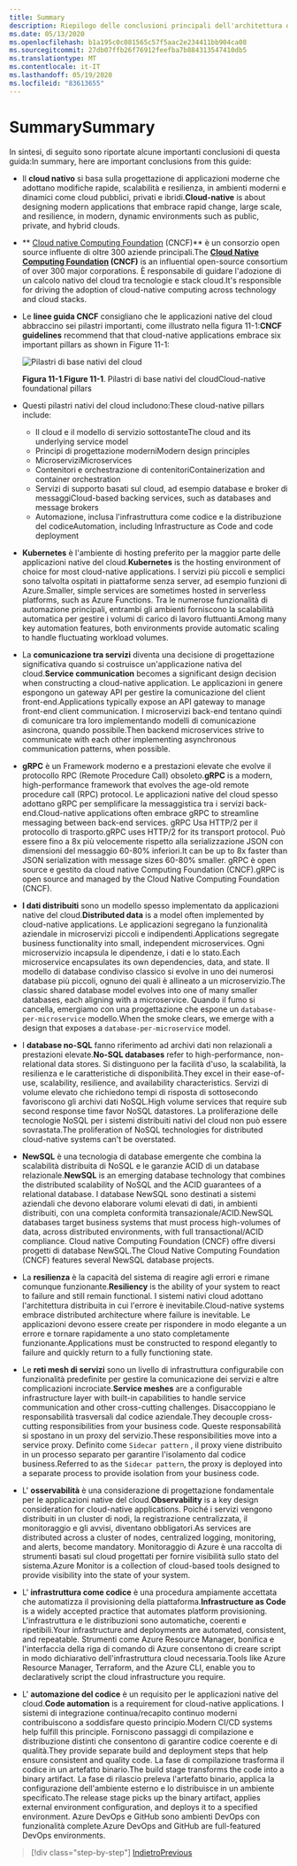 ```yaml
---
title: Summary
description: Riepilogo delle conclusioni principali dell'architettura di app .NET native del cloud per Azure per la guida/e-book.
ms.date: 05/13/2020
ms.openlocfilehash: b1a195c0c081565c57f5aac2e234411bb904ca08
ms.sourcegitcommit: 27db07ffb26f76912feefba7b884313547410db5
ms.translationtype: MT
ms.contentlocale: it-IT
ms.lasthandoff: 05/19/2020
ms.locfileid: "83613655"
---
```

# <a name="summary"></a><span data-ttu-id="c3162-103">Summary</span><span class="sxs-lookup"><span data-stu-id="c3162-103">Summary</span></span>

<span data-ttu-id="c3162-104">In sintesi, di seguito sono riportate alcune importanti conclusioni di questa guida:</span><span class="sxs-lookup"><span data-stu-id="c3162-104">In summary, here are important conclusions from this guide:</span></span>

- <span data-ttu-id="c3162-105">Il **cloud nativo** si basa sulla progettazione di applicazioni moderne che adottano modifiche rapide, scalabilità e resilienza, in ambienti moderni e dinamici come cloud pubblici, privati e ibridi.</span><span class="sxs-lookup"><span data-stu-id="c3162-105">**Cloud-native** is about designing modern applications that embrace rapid change, large scale, and resilience, in modern, dynamic environments such as public, private, and hybrid clouds.</span></span>

- <span data-ttu-id="c3162-106">\*\* [Cloud native Computing Foundation](https://www.cncf.io/) (CNCF)\*\* è un consorzio open source influente di oltre 300 aziende principali.</span><span class="sxs-lookup"><span data-stu-id="c3162-106">The **[Cloud Native Computing Foundation](https://www.cncf.io/) (CNCF)** is an influential open-source consortium of over 300 major corporations.</span></span> <span data-ttu-id="c3162-107">È responsabile di guidare l'adozione di un calcolo nativo del cloud tra tecnologie e stack cloud.</span><span class="sxs-lookup"><span data-stu-id="c3162-107">It's responsible for driving the adoption of cloud-native computing across technology and cloud stacks.</span></span>

- <span data-ttu-id="c3162-108">Le **linee guida CNCF** consigliano che le applicazioni native del cloud abbraccino sei pilastri importanti, come illustrato nella figura 11-1:</span><span class="sxs-lookup"><span data-stu-id="c3162-108">**CNCF guidelines** recommend that that cloud-native applications embrace six important pillars as shown in Figure 11-1:</span></span>

  ![Pilastri di base nativi del cloud](./media/cloud-native-foundational-pillars.png)

  <span data-ttu-id="c3162-110">**Figura 11-1**.</span><span class="sxs-lookup"><span data-stu-id="c3162-110">**Figure 11-1**.</span></span> <span data-ttu-id="c3162-111">Pilastri di base nativi del cloud</span><span class="sxs-lookup"><span data-stu-id="c3162-111">Cloud-native foundational pillars</span></span>

- <span data-ttu-id="c3162-112">Questi pilastri nativi del cloud includono:</span><span class="sxs-lookup"><span data-stu-id="c3162-112">These cloud-native pillars include:</span></span>
  - <span data-ttu-id="c3162-113">Il cloud e il modello di servizio sottostante</span><span class="sxs-lookup"><span data-stu-id="c3162-113">The cloud and its underlying service model</span></span>
  - <span data-ttu-id="c3162-114">Principi di progettazione moderni</span><span class="sxs-lookup"><span data-stu-id="c3162-114">Modern design principles</span></span>
  - <span data-ttu-id="c3162-115">Microservizi</span><span class="sxs-lookup"><span data-stu-id="c3162-115">Microservices</span></span>
  - <span data-ttu-id="c3162-116">Contenitori e orchestrazione di contenitori</span><span class="sxs-lookup"><span data-stu-id="c3162-116">Containerization and container orchestration</span></span>
  - <span data-ttu-id="c3162-117">Servizi di supporto basati sul cloud, ad esempio database e broker di messaggi</span><span class="sxs-lookup"><span data-stu-id="c3162-117">Cloud-based backing services, such as databases and message brokers</span></span>
  - <span data-ttu-id="c3162-118">Automazione, inclusa l'infrastruttura come codice e la distribuzione del codice</span><span class="sxs-lookup"><span data-stu-id="c3162-118">Automation, including Infrastructure as Code and code deployment</span></span>

- <span data-ttu-id="c3162-119">**Kubernetes** è l'ambiente di hosting preferito per la maggior parte delle applicazioni native del cloud.</span><span class="sxs-lookup"><span data-stu-id="c3162-119">**Kubernetes** is the hosting environment of choice for most cloud-native applications.</span></span> <span data-ttu-id="c3162-120">I servizi più piccoli e semplici sono talvolta ospitati in piattaforme senza server, ad esempio funzioni di Azure.</span><span class="sxs-lookup"><span data-stu-id="c3162-120">Smaller, simple services are sometimes hosted in serverless platforms, such as Azure Functions.</span></span> <span data-ttu-id="c3162-121">Tra le numerose funzionalità di automazione principali, entrambi gli ambienti forniscono la scalabilità automatica per gestire i volumi di carico di lavoro fluttuanti.</span><span class="sxs-lookup"><span data-stu-id="c3162-121">Among many key automation features, both environments provide automatic scaling to handle fluctuating workload volumes.</span></span>

- <span data-ttu-id="c3162-122">La **comunicazione tra servizi** diventa una decisione di progettazione significativa quando si costruisce un'applicazione nativa del cloud.</span><span class="sxs-lookup"><span data-stu-id="c3162-122">**Service communication** becomes a significant design decision when constructing a cloud-native application.</span></span> <span data-ttu-id="c3162-123">Le applicazioni in genere espongono un gateway API per gestire la comunicazione del client front-end.</span><span class="sxs-lookup"><span data-stu-id="c3162-123">Applications typically expose an API gateway to manage front-end client communication.</span></span> <span data-ttu-id="c3162-124">I microservizi back-end tentano quindi di comunicare tra loro implementando modelli di comunicazione asincrona, quando possibile.</span><span class="sxs-lookup"><span data-stu-id="c3162-124">Then backend microservices strive to communicate with each other implementing asynchronous communication patterns, when possible.</span></span>

- <span data-ttu-id="c3162-125">**gRPC** è un Framework moderno e a prestazioni elevate che evolve il protocollo RPC (Remote Procedure Call) obsoleto.</span><span class="sxs-lookup"><span data-stu-id="c3162-125">**gRPC** is a modern, high-performance framework that evolves the age-old remote procedure call (RPC) protocol.</span></span> <span data-ttu-id="c3162-126">Le applicazioni native del cloud spesso adottano gRPC per semplificare la messaggistica tra i servizi back-end.</span><span class="sxs-lookup"><span data-stu-id="c3162-126">Cloud-native applications often embrace gRPC to streamline messaging between back-end services.</span></span> <span data-ttu-id="c3162-127">gRPC Usa HTTP/2 per il protocollo di trasporto.</span><span class="sxs-lookup"><span data-stu-id="c3162-127">gRPC uses HTTP/2 for its transport protocol.</span></span> <span data-ttu-id="c3162-128">Può essere fino a 8x più velocemente rispetto alla serializzazione JSON con dimensioni del messaggio 60-80% inferiori.</span><span class="sxs-lookup"><span data-stu-id="c3162-128">It can be up to 8x faster than JSON serialization with message sizes 60-80% smaller.</span></span> <span data-ttu-id="c3162-129">gRPC è open source e gestito da cloud native Computing Foundation (CNCF).</span><span class="sxs-lookup"><span data-stu-id="c3162-129">gRPC is open source and managed by the Cloud Native Computing Foundation (CNCF).</span></span>

- <span data-ttu-id="c3162-130">**I dati distribuiti** sono un modello spesso implementato da applicazioni native del cloud.</span><span class="sxs-lookup"><span data-stu-id="c3162-130">**Distributed data** is a model often implemented by cloud-native applications.</span></span> <span data-ttu-id="c3162-131">Le applicazioni segregano la funzionalità aziendale in microservizi piccoli e indipendenti.</span><span class="sxs-lookup"><span data-stu-id="c3162-131">Applications segregate business functionality into small, independent microservices.</span></span> <span data-ttu-id="c3162-132">Ogni microservizio incapsula le dipendenze, i dati e lo stato.</span><span class="sxs-lookup"><span data-stu-id="c3162-132">Each microservice encapsulates its own dependencies, data, and state.</span></span> <span data-ttu-id="c3162-133">Il modello di database condiviso classico si evolve in uno dei numerosi database più piccoli, ognuno dei quali è allineato a un microservizio.</span><span class="sxs-lookup"><span data-stu-id="c3162-133">The classic shared database model evolves into one of many smaller databases, each aligning with a microservice.</span></span> <span data-ttu-id="c3162-134">Quando il fumo si cancella, emergiamo con una progettazione che espone un `database-per-microservice` modello.</span><span class="sxs-lookup"><span data-stu-id="c3162-134">When the smoke clears, we emerge with a design that exposes a `database-per-microservice` model.</span></span>

- <span data-ttu-id="c3162-135">I **database no-SQL** fanno riferimento ad archivi dati non relazionali a prestazioni elevate.</span><span class="sxs-lookup"><span data-stu-id="c3162-135">**No-SQL databases** refer to high-performance, non-relational data stores.</span></span> <span data-ttu-id="c3162-136">Si distinguono per la facilità d'uso, la scalabilità, la resilienza e le caratteristiche di disponibilità.</span><span class="sxs-lookup"><span data-stu-id="c3162-136">They excel in their ease-of-use, scalability, resilience, and availability characteristics.</span></span> <span data-ttu-id="c3162-137">Servizi di volume elevato che richiedono tempi di risposta di sottosecondo favoriscono gli archivi dati NoSQL.</span><span class="sxs-lookup"><span data-stu-id="c3162-137">High volume services that require sub second response time favor NoSQL datastores.</span></span> <span data-ttu-id="c3162-138">La proliferazione delle tecnologie NoSQL per i sistemi distribuiti nativi del cloud non può essere sovrastata.</span><span class="sxs-lookup"><span data-stu-id="c3162-138">The proliferation of NoSQL technologies for distributed cloud-native systems can't be overstated.</span></span>

- <span data-ttu-id="c3162-139">**NewSQL** è una tecnologia di database emergente che combina la scalabilità distribuita di NoSQL e le garanzie ACID di un database relazionale.</span><span class="sxs-lookup"><span data-stu-id="c3162-139">**NewSQL** is an emerging database technology that combines the distributed scalability of NoSQL and the ACID guarantees of a relational database.</span></span> <span data-ttu-id="c3162-140">I database NewSQL sono destinati a sistemi aziendali che devono elaborare volumi elevati di dati, in ambienti distribuiti, con una completa conformità transazionale/ACID.</span><span class="sxs-lookup"><span data-stu-id="c3162-140">NewSQL databases target business systems that must process high-volumes of data, across distributed environments, with full transactional/ACID compliance.</span></span> <span data-ttu-id="c3162-141">Cloud native Computing Foundation (CNCF) offre diversi progetti di database NewSQL.</span><span class="sxs-lookup"><span data-stu-id="c3162-141">The Cloud Native Computing Foundation (CNCF) features several NewSQL database projects.</span></span>

- <span data-ttu-id="c3162-142">La **resilienza** è la capacità del sistema di reagire agli errori e rimane comunque funzionante.</span><span class="sxs-lookup"><span data-stu-id="c3162-142">**Resiliency** is the ability of your system to react to failure and still remain functional.</span></span> <span data-ttu-id="c3162-143">I sistemi nativi cloud adottano l'architettura distribuita in cui l'errore è inevitabile.</span><span class="sxs-lookup"><span data-stu-id="c3162-143">Cloud-native systems embrace distributed architecture where failure is inevitable.</span></span> <span data-ttu-id="c3162-144">Le applicazioni devono essere create per rispondere in modo elegante a un errore e tornare rapidamente a uno stato completamente funzionante.</span><span class="sxs-lookup"><span data-stu-id="c3162-144">Applications must be constructed to respond elegantly to failure and quickly return to a fully functioning state.</span></span>

- <span data-ttu-id="c3162-145">Le **reti mesh di servizi** sono un livello di infrastruttura configurabile con funzionalità predefinite per gestire la comunicazione dei servizi e altre complicazioni incrociate.</span><span class="sxs-lookup"><span data-stu-id="c3162-145">**Service meshes** are a configurable infrastructure layer with built-in capabilities to handle service communication and other cross-cutting challenges.</span></span> <span data-ttu-id="c3162-146">Disaccoppiano le responsabilità trasversali dal codice aziendale.</span><span class="sxs-lookup"><span data-stu-id="c3162-146">They decouple cross-cutting responsibilities from your business code.</span></span> <span data-ttu-id="c3162-147">Queste responsabilità si spostano in un proxy del servizio.</span><span class="sxs-lookup"><span data-stu-id="c3162-147">These responsibilities move into a service proxy.</span></span> <span data-ttu-id="c3162-148">Definito come `Sidecar pattern` , il proxy viene distribuito in un processo separato per garantire l'isolamento dal codice business.</span><span class="sxs-lookup"><span data-stu-id="c3162-148">Referred to as the `Sidecar pattern`, the proxy is deployed into a separate process to provide isolation from your business code.</span></span>

- <span data-ttu-id="c3162-149">L' **osservabilità** è una considerazione di progettazione fondamentale per le applicazioni native del cloud.</span><span class="sxs-lookup"><span data-stu-id="c3162-149">**Observability** is a key design consideration for cloud-native applications.</span></span> <span data-ttu-id="c3162-150">Poiché i servizi vengono distribuiti in un cluster di nodi, la registrazione centralizzata, il monitoraggio e gli avvisi, diventano obbligatori.</span><span class="sxs-lookup"><span data-stu-id="c3162-150">As services are distributed across a cluster of nodes, centralized logging, monitoring, and alerts, become mandatory.</span></span> <span data-ttu-id="c3162-151">Monitoraggio di Azure è una raccolta di strumenti basati sul cloud progettati per fornire visibilità sullo stato del sistema.</span><span class="sxs-lookup"><span data-stu-id="c3162-151">Azure Monitor is a collection of cloud-based tools designed to provide visibility into the state of your system.</span></span>

- <span data-ttu-id="c3162-152">L' **infrastruttura come codice** è una procedura ampiamente accettata che automatizza il provisioning della piattaforma.</span><span class="sxs-lookup"><span data-stu-id="c3162-152">**Infrastructure as Code** is a widely accepted practice that automates platform provisioning.</span></span> <span data-ttu-id="c3162-153">L'infrastruttura e le distribuzioni sono automatiche, coerenti e ripetibili.</span><span class="sxs-lookup"><span data-stu-id="c3162-153">Your infrastructure and deployments are automated, consistent, and repeatable.</span></span> <span data-ttu-id="c3162-154">Strumenti come Azure Resource Manager, bonifica e l'interfaccia della riga di comando di Azure consentono di creare script in modo dichiarativo dell'infrastruttura cloud necessaria.</span><span class="sxs-lookup"><span data-stu-id="c3162-154">Tools like Azure Resource Manager, Terraform, and the Azure CLI, enable you to declaratively script the cloud infrastructure you require.</span></span>

- <span data-ttu-id="c3162-155">L' **automazione del codice** è un requisito per le applicazioni native del cloud.</span><span class="sxs-lookup"><span data-stu-id="c3162-155">**Code automation** is a requirement for cloud-native applications.</span></span> <span data-ttu-id="c3162-156">I sistemi di integrazione continua/recapito continuo moderni contribuiscono a soddisfare questo principio.</span><span class="sxs-lookup"><span data-stu-id="c3162-156">Modern CI/CD systems help fulfill this principle.</span></span> <span data-ttu-id="c3162-157">Forniscono passaggi di compilazione e distribuzione distinti che consentono di garantire codice coerente e di qualità.</span><span class="sxs-lookup"><span data-stu-id="c3162-157">They provide separate build and deployment steps that help ensure consistent and quality code.</span></span> <span data-ttu-id="c3162-158">La fase di compilazione trasforma il codice in un artefatto binario.</span><span class="sxs-lookup"><span data-stu-id="c3162-158">The build stage transforms the code into a binary artifact.</span></span> <span data-ttu-id="c3162-159">La fase di rilascio preleva l'artefatto binario, applica la configurazione dell'ambiente esterno e lo distribuisce in un ambiente specificato.</span><span class="sxs-lookup"><span data-stu-id="c3162-159">The release stage picks up the binary artifact, applies external environment configuration, and deploys it to a specified environment.</span></span> <span data-ttu-id="c3162-160">Azure DevOps e GitHub sono ambienti DevOps con funzionalità complete.</span><span class="sxs-lookup"><span data-stu-id="c3162-160">Azure DevOps and GitHub are full-featured DevOps environments.</span></span>

>[!div class="step-by-step"]
>[<span data-ttu-id="c3162-161">Indietro</span><span class="sxs-lookup"><span data-stu-id="c3162-161">Previous</span></span>](application-bundles.md)
